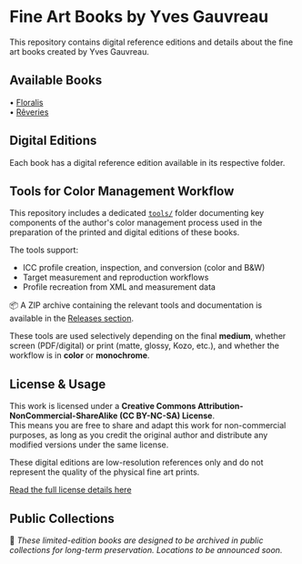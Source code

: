 # Fine Art Books by Yves Gauvreau
This repository contains digital reference editions and details about the fine art books created by Yves Gauvreau.

## Available Books

• [Floralis](../Floralis)  
• [Rêveries](../Reveries)


## Digital Editions
Each book has a digital reference edition available in its respective folder.

## Tools for Color Management Workflow

This repository includes a dedicated [`tools/`](tools/readme.md) folder documenting key components of the author's color management process used in the preparation of the printed and digital editions of these books.

The tools support:

- ICC profile creation, inspection, and conversion (color and B&W)
- Target measurement and reproduction workflows
- Profile recreation from XML and measurement data

📦 A ZIP archive containing the relevant tools and documentation is available in the [Releases section](https://github.com/GauvreauYves/FineArtBooks/releases).

These tools are used selectively depending on the final **medium**, whether screen (PDF/digital) or print (matte, glossy, Kozo, etc.), and whether the workflow is in **color** or **monochrome**.


## License & Usage

This work is licensed under a **Creative Commons Attribution-NonCommercial-ShareAlike (CC BY-NC-SA) License**.  
This means you are free to share and adapt this work for non-commercial purposes, as long as you credit the original author and distribute any modified versions under the same license.

These digital editions are low-resolution references only and do not represent the quality of the physical fine art prints.

[Read the full license details here](https://creativecommons.org/licenses/by-nc-sa/4.0/)


## Public Collections 
📌 *These limited-edition books are designed to be archived in public collections for long-term preservation. Locations to be announced soon.*
